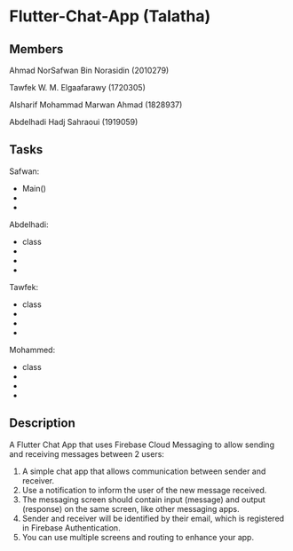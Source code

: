 # Flutter-Chat-App (Talatha)

## Members
Ahmad NorSafwan Bin Norasidin (2010279)

Tawfek W. M. Elgaafarawy (1720305)

Alsharif Mohammad Marwan Ahmad (1828937)

Abdelhadi Hadj Sahraoui (1919059)

## Tasks
Safwan:
- Main()
- 
- 

Abdelhadi:
- class
- 
- 
- 

Tawfek:
- class
- 
- 
- 

Mohammed:
- class
- 
- 
- 

## Description
A Flutter Chat App that uses Firebase Cloud Messaging to allow sending and receiving messages between 2 users:
1. A simple chat app that allows communication between sender and receiver.
2. Use a notification to inform the user of the new message received.
3. The messaging screen should contain input (message) and output (response) on the same screen, like other messaging apps.
4. Sender and receiver will be identified by their email, which is registered in Firebase Authentication.
5. You can use multiple screens and routing to enhance your app.
